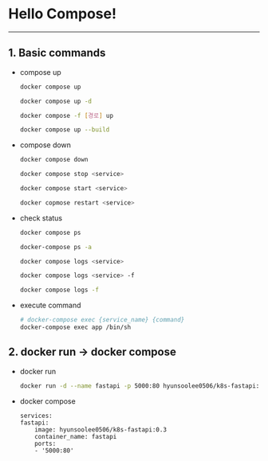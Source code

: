# Hello Compose!
---
## 1. Basic commands
* compose up
    ```sh
    docker compose up

    docker compose up -d

    docker compose -f [경로] up

    docker compose up --build
    ```

* compose down
    ```sh
    docker compose down

    docker compose stop <service>

    docker compose start <service>

    docker copmose restart <service>
    ```

* check status
    ```sh
    docker compose ps

    docker-compose ps -a

    docker compose logs <service>

    docker compose logs <service> -f

    docker compose logs -f
    ```

* execute command
    ```sh
    # docker-compose exec {service_name} {command}
    docker-compose exec app /bin/sh
    ```

## 2. docker run -> docker compose
* docker run
  ```sh
  docker run -d --name fastapi -p 5000:80 hyunsoolee0506/k8s-fastapi:0.3
  ```

* docker compose
  ```docker-compose
  services:
  fastapi:
      image: hyunsoolee0506/k8s-fastapi:0.3
      container_name: fastapi
      ports:
      - '5000:80'
  ```
